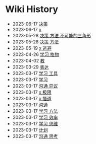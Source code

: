 # Wiki History

  - 2023-06-17 [决策](/0021_决策)
  - 2023-06-17 [x](/0020_x)
  - 2023-05-28 [决策 方法 不可能的三角形](/0019_决策_方法_不可能的三角形)
  - 2023-05-28 [决策 方法](/0018_决策_方法)
  - 2023-05-19 [x 逃避](/0017_x_逃避)
  - 2023-04-26 [学习 格物](/0016_学习_格物)
  - 2023-04-02 [教](/0015_教)
  - 2023-03-29 [表达](/0014_表达)
  - 2023-03-17 [学习 工具](/0010_学习_工具)
  - 2023-03-17 [学习](/0009_学习)
  - 2023-03-17 [沟通 异议](/0006_沟通_异议)
  - 2023-03-17 [x 极限](/0003_x_极限)
  - 2023-03-17 [x 悟道](/0004_x_悟道)
  - 2023-03-17 [沟通](/0005_沟通)
  - 2023-03-17 [学习 方法](/0013_学习_方法)
  - 2023-03-17 [学习 效率](/0012_学习_效率)
  - 2023-03-17 [学习 思维](/0011_学习_思维)
  - 2023-03-17 [计划](/0008_计划)
  - 2023-03-17 [沟通 思考](/0007_沟通_思考)
